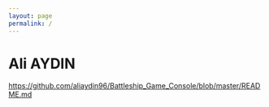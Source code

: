 ```yaml
---
layout: page
permalink: /
---
```


# Ali AYDIN

https://github.com/aliaydin96/Battleship_Game_Console/blob/master/README.md

